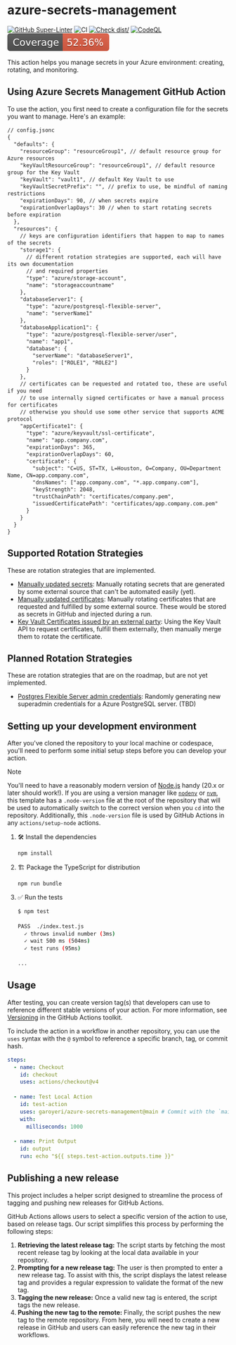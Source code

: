 # azure-secrets-management

[![GitHub Super-Linter](https://github.com/garoyeri/azure-secrets-management/actions/workflows/linter.yml/badge.svg)](https://github.com/super-linter/super-linter)
![CI](https://github.com/garoyeri/azure-secrets-management/actions/workflows/ci.yml/badge.svg)
[![Check dist/](https://github.com/garoyeri/azure-secrets-management/actions/workflows/check-dist.yml/badge.svg)](https://github.com/garoyeri/azure-secrets-management/actions/workflows/check-dist.yml)
[![CodeQL](https://github.com/garoyeri/azure-secrets-management/actions/workflows/codeql-analysis.yml/badge.svg)](https://github.com/garoyeri/azure-secrets-management/actions/workflows/codeql-analysis.yml)
[![Coverage](./badges/coverage.svg)](./badges/coverage.svg)

This action helps you manage secrets in your Azure environment: creating,
rotating, and monitoring.

## Using Azure Secrets Management GitHub Action

To use the action, you first need to create a configuration file for the secrets
you want to manage. Here's an example:

```jsonc
// config.jsonc
{
  "defaults": {
    "resourceGroup": "resourceGroup1", // default resource group for Azure resources
    "keyVaultResourceGroup": "resourceGroup1", // default resource group for the Key Vault
    "keyVault": "vault1", // default Key Vault to use
    "keyVaultSecretPrefix": "", // prefix to use, be mindful of naming restrictions
    "expirationDays": 90, // when secrets expire
    "expirationOverlapDays": 30 // when to start rotating secrets before expiration
  },
  "resources": {
    // keys are configuration identifiers that happen to map to names of the secrets
    "storage1": {
      // different rotation strategies are supported, each will have its own documentation
      // and required properties
      "type": "azure/storage-account",
      "name": "storageaccountname"
    },
    "databaseServer1": {
      "type": "azure/postgresql-flexible-server",
      "name": "serverName1"
    },
    "databaseApplication1": {
      "type": "azure/postgresql-flexible-server/user",
      "name": "app1",
      "database": {
        "serverName": "databaseServer1",
        "roles": ["ROLE1", "ROLE2"]
      }
    },
    // certificates can be requested and rotated too, these are useful if you need
    // to use internally signed certificates or have a manual process for certificates
    // otherwise you should use some other service that supports ACME protocol
    "appCertificate1": {
      "type": "azure/keyvault/ssl-certificate",
      "name": "app.company.com",
      "expirationDays": 365,
      "expirationOverlapDays": 60,
      "certificate": {
        "subject": "C=US, ST=TX, L=Houston, O=Company, OU=Department Name, CN=app.company.com",
        "dnsNames": ["app.company.com", "*.app.company.com"],
        "keyStrength": 2048,
        "trustChainPath": "certificates/company.pem",
        "issuedCertificatePath": "certificates/app.company.com.pem"
      }
    }
  }
}
```

## Supported Rotation Strategies

These are rotation strategies that are implemented.

- [Manually updated secrets](docs/manually-rotating-secrets.md): Manually
  rotating secrets that are generated by some external source that can't be
  automated easily (yet).
- [Manually updated certificates](docs/manually-rotating-ssl-certificate.md):
  Manually rotating certificates that are requested and fulfilled by some
  external source. These would be stored as secrets in GitHub and injected
  during a run.
- [Key Vault Certificates issued by an external party](docs/keyvault-ssl-certificate.md):
  Using the Key Vault API to request certificates, fulfill them externally, then
  manually merge them to rotate the certificate.

## Planned Rotation Strategies

These are rotation strategies that are on the roadmap, but are not yet
implemented.

- [Postgres Flexible Server admin credentials](docs/rotating-postgres-admin-credentials.md):
  Randomly generating new superadmin credentials for a Azure PostgreSQL server.
  (TBD)

## Setting up your development environment

After you've cloned the repository to your local machine or codespace, you'll
need to perform some initial setup steps before you can develop your action.

> [!NOTE]
>
> You'll need to have a reasonably modern version of
> [Node.js](https://nodejs.org) handy (20.x or later should work!). If you are
> using a version manager like [`nodenv`](https://github.com/nodenv/nodenv) or
> [`nvm`](https://github.com/nvm-sh/nvm), this template has a `.node-version`
> file at the root of the repository that will be used to automatically switch
> to the correct version when you `cd` into the repository. Additionally, this
> `.node-version` file is used by GitHub Actions in any `actions/setup-node`
> actions.

1. :hammer_and_wrench: Install the dependencies

   ```bash
   npm install
   ```

1. :building_construction: Package the TypeScript for distribution

   ```bash
   npm run bundle
   ```

1. :white_check_mark: Run the tests

   ```bash
   $ npm test

   PASS  ./index.test.js
     ✓ throws invalid number (3ms)
     ✓ wait 500 ms (504ms)
     ✓ test runs (95ms)

   ...
   ```

## Usage

After testing, you can create version tag(s) that developers can use to
reference different stable versions of your action. For more information, see
[Versioning](https://github.com/actions/toolkit/blob/master/docs/action-versioning.md)
in the GitHub Actions toolkit.

To include the action in a workflow in another repository, you can use the
`uses` syntax with the `@` symbol to reference a specific branch, tag, or commit
hash.

```yaml
steps:
  - name: Checkout
    id: checkout
    uses: actions/checkout@v4

  - name: Test Local Action
    id: test-action
    uses: garoyeri/azure-secrets-management@main # Commit with the `main` branch (could be a tag name)
    with:
      milliseconds: 1000

  - name: Print Output
    id: output
    run: echo "${{ steps.test-action.outputs.time }}"
```

## Publishing a new release

This project includes a helper script designed to streamline the process of
tagging and pushing new releases for GitHub Actions.

GitHub Actions allows users to select a specific version of the action to use,
based on release tags. Our script simplifies this process by performing the
following steps:

1. **Retrieving the latest release tag:** The script starts by fetching the most
   recent release tag by looking at the local data available in your repository.
1. **Prompting for a new release tag:** The user is then prompted to enter a new
   release tag. To assist with this, the script displays the latest release tag
   and provides a regular expression to validate the format of the new tag.
1. **Tagging the new release:** Once a valid new tag is entered, the script tags
   the new release.
1. **Pushing the new tag to the remote:** Finally, the script pushes the new tag
   to the remote repository. From here, you will need to create a new release in
   GitHub and users can easily reference the new tag in their workflows.

